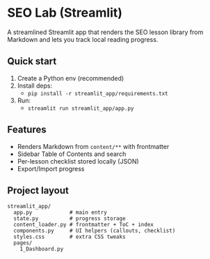 # SEO Lab (Streamlit)

A streamlined Streamlit app that renders the SEO lesson library from Markdown and lets you track local reading progress.

## Quick start

1. Create a Python env (recommended)
2. Install deps:
   - `pip install -r streamlit_app/requirements.txt`
3. Run:
   - `streamlit run streamlit_app/app.py`

## Features
- Renders Markdown from `content/**` with frontmatter
- Sidebar Table of Contents and search
- Per-lesson checklist stored locally (JSON)
- Export/Import progress

## Project layout
```
streamlit_app/
  app.py            # main entry
  state.py          # progress storage
  content_loader.py # frontmatter + ToC + index
  components.py     # UI helpers (callouts, checklist)
  styles.css        # extra CSS tweaks
  pages/
    1_Dashboard.py
```

